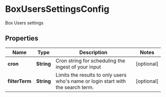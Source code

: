 

# BoxUsersSettingsConfig

Box Users settings

## Properties

| Name | Type | Description | Notes |
|------------ | ------------- | ------------- | -------------|
|**cron** | **String** | Cron string for scheduling the ingest of your input |  [optional] |
|**filterTerm** | **String** | Limits the results to only users who&#39;s name or login start with the search term. |  [optional] |



